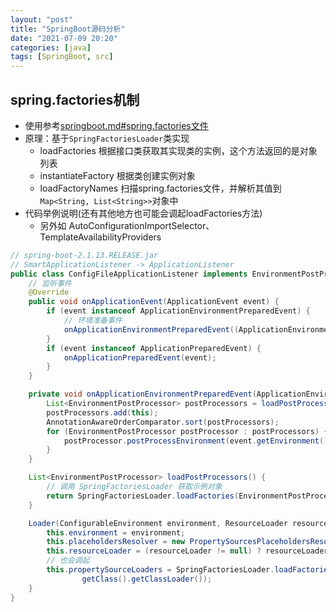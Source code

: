 ```yaml
---
layout: "post"
title: "SpringBoot源码分析"
date: "2021-07-09 20:20"
categories: [java]
tags: [SpringBoot, src]
---
```


## spring.factories机制

- 使用参考[springboot.md#spring.factories文件](/_posts/java/springboot.md#spring.factories文件)
- 原理：基于`SpringFactoriesLoader`类实现
    - loadFactories 根据接口类获取其实现类的实例，这个方法返回的是对象列表
    - instantiateFactory 根据类创建实例对象
    - loadFactoryNames 扫描spring.factories文件，并解析其值到`Map<String, List<String>>`对象中
- 代码举例说明(还有其他地方也可能会调起loadFactories方法)
    - 另外如 AutoConfigurationImportSelector、TemplateAvailabilityProviders

```java
// spring-boot-2.1.13.RELEASE.jar
// SmartApplicationListener -> ApplicationListener
public class ConfigFileApplicationListener implements EnvironmentPostProcessor, SmartApplicationListener, Ordered {
    // 监听事件
    @Override
	public void onApplicationEvent(ApplicationEvent event) {
		if (event instanceof ApplicationEnvironmentPreparedEvent) {
            // 环境准备事件
			onApplicationEnvironmentPreparedEvent((ApplicationEnvironmentPreparedEvent) event);
		}
		if (event instanceof ApplicationPreparedEvent) {
			onApplicationPreparedEvent(event);
		}
	}

    private void onApplicationEnvironmentPreparedEvent(ApplicationEnvironmentPreparedEvent event) {
		List<EnvironmentPostProcessor> postProcessors = loadPostProcessors();
		postProcessors.add(this);
		AnnotationAwareOrderComparator.sort(postProcessors);
		for (EnvironmentPostProcessor postProcessor : postProcessors) {
			postProcessor.postProcessEnvironment(event.getEnvironment(), event.getSpringApplication());
		}
	}

    List<EnvironmentPostProcessor> loadPostProcessors() {
        // 调用 SpringFactoriesLoader 获取示例对象
		return SpringFactoriesLoader.loadFactories(EnvironmentPostProcessor.class, getClass().getClassLoader());
	}

    Loader(ConfigurableEnvironment environment, ResourceLoader resourceLoader) {
        this.environment = environment;
        this.placeholdersResolver = new PropertySourcesPlaceholdersResolver(this.environment);
        this.resourceLoader = (resourceLoader != null) ? resourceLoader : new DefaultResourceLoader();
        // 也会调起
        this.propertySourceLoaders = SpringFactoriesLoader.loadFactories(PropertySourceLoader.class,
                getClass().getClassLoader());
    }
}
```

